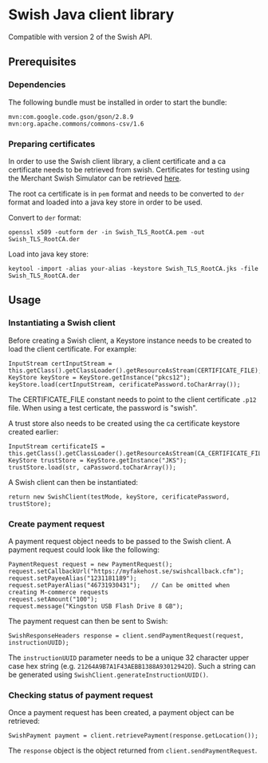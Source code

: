 # Swish Java client library

Compatible with version 2 of the Swish API.

## Prerequisites

### Dependencies

The following bundle must be installed in order to start the bundle:

    mvn:com.google.code.gson/gson/2.8.9
    mvn:org.apache.commons/commons-csv/1.6

### Preparing certificates

In order to use the Swish client library, a client certificate and a ca certificate needs to be retrieved from swish. Certificates for testing using the Merchant Swish Simulator can be retrieved [here](https://developer.swish.nu/documentation/environments#certificates).

The root ca certificate is in `pem` format and needs to be converted to `der` format and loaded into a java key store in order to be used.

Convert to `der` format:

    openssl x509 -outform der -in Swish_TLS_RootCA.pem -out Swish_TLS_RootCA.der

Load into java key store:

    keytool -import -alias your-alias -keystore Swish_TLS_RootCA.jks -file Swish_TLS_RootCA.der


## Usage

### Instantiating a Swish client

Before creating a Swish client, a Keystore instance needs to be created to load the client certificate. For example:

    InputStream certInputStream = this.getClass().getClassLoader().getResourceAsStream(CERTIFICATE_FILE);
    KeyStore keyStore = KeyStore.getInstance("pkcs12");
    keyStore.load(certInputStream, cerificatePassword.toCharArray());

The CERTIFICATE_FILE constant needs to point to the client certificate `.p12` file. When using a test certicate, the password is "swish".

A trust store also needs to be created using the ca certificate keystore created earlier:

    InputStream certificateIS = this.getClass().getClassLoader().getResourceAsStream(CA_CERTIFICATE_FILE);
    KeyStore trustStore = KeyStore.getInstance("JKS");
    trustStore.load(str, caPassword.toCharArray());

A Swish client can then be instantiated:

    return new SwishClient(testMode, keyStore, cerificatePassword, trustStore);

### Create payment request

A payment request object needs to be passed to the Swish client. A payment request could look like the following:

    PaymentRequest request = new PaymentRequest();
    request.setCallbackUrl("https://myfakehost.se/swishcallback.cfm");
    request.setPayeeAlias("1231181189");
    request.setPayerAlias("46731930431");   // Can be omitted when creating M-commerce requests
    request.setAmount("100");
    request.message("Kingston USB Flash Drive 8 GB");

The payment request can then be sent to Swish:

    SwishResponseHeaders response = client.sendPaymentRequest(request, instructionUUID);

The `instructionUUID` parameter needs to be a unique 32 character upper case hex string (e.g. `21264A9B7A1F43AEBB1388A93012942D`). Such a string can be generated using `SwishClient.generateInstructionUUID()`.

### Checking status of payment request

Once a payment request has been created, a payment object can be retrieved:

    SwishPayment payment = client.retrievePayment(response.getLocation());

The `response` object is the object returned from `client.sendPaymentRequest`.
